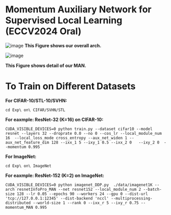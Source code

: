 # Momentum Auxiliary Network for Supervised Local Learning (ECCV2024 Oral)
![image](https://github.com/JunhaoSu0/MAN/assets/174414200/deff0518-f88f-45f9-a743-8861067fb62a)
**This Figure shows our overall arch.**


![image](https://github.com/JunhaoSu0/MAN/assets/174414200/e99468a4-70d5-44b5-b565-75461e28d7ba)

**This Figure shows detail of our MAN.**

# To Train on Different Datasets

**For CIFAR-10/STL-10/SVHN:**
```
cd Exp\ on\ CIFAR/SVHN/STL
```
**For eaxmple: ResNet-32 (K=16) on CIFAR-10:**
```
CUDA_VISIBLE_DEVICES=0 python train.py --dataset cifar10 --model resnet --layers 32 --droprate 0.0 --no 0 --cos_lr --local_module_num 16  --local_loss_mode cross_entropy --aux_net_widen 1 --aux_net_feature_dim 128 --ixx_1 5 --ixy_1 0.5 --ixx_2 0   --ixy_2 0  --momentum 0.995
```

**For ImageNet:**
```
cd Exp\ on\ ImageNet
```
**For eaxmple: ResNet-152 (K=2) on ImageNet:**
```
CUDA_VISIBLE_DEVICES=0 python imagenet_DDP.py  ./data/imagenet1K --arch resnetInfoPro_MAN --net resnet152 --local_module_num 2 --batch-size 128 --lr 0.05 --epochs 90 --workers 24 --gpu 0 --dist-url 'tcp://127.0.0.1:12345' --dist-backend 'nccl' --multiprocessing-distributed --world-size 1 --rank 0 --ixx_r 5 --ixy_r 0.75 --momentum_MAN 0.995
```



